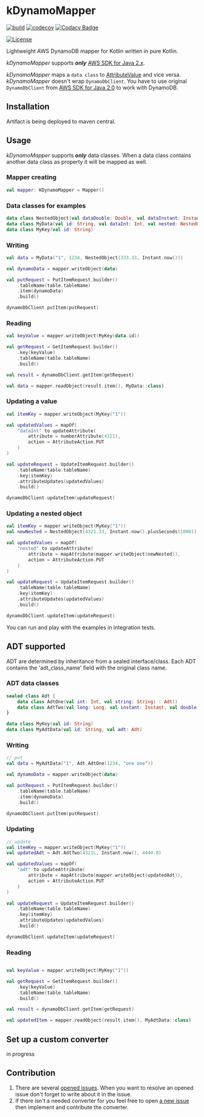 # kDynamoMapper
[![build](https://github.com/jaitl/kDynamoMapper/actions/workflows/build.yml/badge.svg?branch=main)](https://github.com/jaitl/kDynamoMapper/actions/workflows/build.yml)
[![codecov](https://codecov.io/gh/jaitl/kDynamoMapper/branch/main/graph/badge.svg?token=2JXCJZDUHQ)](https://codecov.io/gh/jaitl/kDynamoMapper)
[![Codacy Badge](https://app.codacy.com/project/badge/Grade/f7d2b2905373454fa647777ec2377957)](https://www.codacy.com/gh/jaitl/kDynamoMapper/dashboard)

[![License](https://img.shields.io/badge/license-MIT-green.svg)](https://github.com/jaitl/kDynamoMapper/blob/main/LICENSE)

Lightweight AWS DynamoDB mapper for Kotlin written in pure Kotlin.

*kDynamoMapper* supports ***only*** [AWS SDK for Java 2.x](https://docs.aws.amazon.com/sdk-for-java/latest/developer-guide/examples-dynamodb.html).

*kDynamoMapper* maps a `data class` to [AttributeValue](https://docs.aws.amazon.com/amazondynamodb/latest/APIReference/API_AttributeValue.html) and vice versa.
*kDynamoMapper* doesn't wrap `DynamoDbClient`. You have to use original `DynamoDbClient` from [AWS SDK for Java 2.0](https://github.com/aws/aws-sdk-java-v2) to work with DynamoDB.

## Installation
Artifact is being deployed to maven central.

## Usage
*kDynamoMapper* supports ***only*** data classes. When a data class contains another data class as property it will be mapped as well.

### Mapper creating
```kotlin
val mapper: KDynamoMapper = Mapper()
```

### Data classes for examples
```kotlin
data class NestedObject(val dataDouble: Double, val dataInstant: Instant)
data class MyData(val id: String, val dataInt: Int, val nested: NestedObject)
data class MyKey(val id: String)
```

### Writing
```kotlin
val data = MyData("1", 1234, NestedObject(333.33, Instant.now()))

val dynamoData = mapper.writeObject(data)

val putRequest = PutItemRequest.builder()
    .tableName(table.tableName)
    .item(dynamoData)
    .build()

dynamoDbClient.putItem(putRequest)
```

### Reading
```kotlin
val keyValue = mapper.writeObject(MyKey(data.id))

val getRequest = GetItemRequest.builder()
    .key(keyValue)
    .tableName(table.tableName)
    .build()

val result = dynamoDbClient.getItem(getRequest)

val data = mapper.readObject(result.item(), MyData::class)
```

### Updating a value
```kotlin
val itemKey = mapper.writeObject(MyKey("1"))

val updatedValues = mapOf(
    "dataInt" to updateAttribute(
        attribute = numberAttribute(4321),
        action = AttributeAction.PUT
    )
)

val updateRequest = UpdateItemRequest.builder()
    .tableName(table.tableName)
    .key(itemKey)
    .attributeUpdates(updatedValues)
    .build()

dynamoDbClient.updateItem(updateRequest)
```

### Updating a nested object
```kotlin
val itemKey = mapper.writeObject(MyKey("1"))
val newNested = NestedObject(4321.33, Instant.now().plusSeconds(1000))

val updatedValues = mapOf(
    "nested" to updateAttribute(
        attribute = mapAttribute(mapper.writeObject(newNested)),
        action = AttributeAction.PUT
    )
)

val updateRequest = UpdateItemRequest.builder()
    .tableName(table.tableName)
    .key(itemKey)
    .attributeUpdates(updatedValues)
    .build()

dynamoDbClient.updateItem(updateRequest)
```

You can run and play with the examples in integration tests.

## ADT supported
ADT are determined by inheritance from a sealed interface/class. 
Each ADT contains the 'adt_class_name' field with the original class name.

### ADT data classes
```kotlin
sealed class Adt {
    data class AdtOne(val int: Int, val string: String) : Adt()
    data class AdtTwo(val long: Long, val instant: Instant, val double: Double) : Adt()
}

data class MyKey(val id: String)
data class MyAdtData(val id: String, val adt: Adt)
```

### Writing
```kotlin
// put
val data = MyAdtData("1", Adt.AdtOne(1234, "one one"))

val dynamoData = mapper.writeObject(data)

val putRequest = PutItemRequest.builder()
    .tableName(table.tableName)
    .item(dynamoData)
    .build()

dynamoDbClient.putItem(putRequest)
```

### Updating
```kotlin
// update
val itemKey = mapper.writeObject(MyKey("1"))
val updatedAdt = Adt.AdtTwo(4321L, Instant.now(), 4444.0)

val updatedValues = mapOf(
    "adt" to updateAttribute(
        attribute = mapAttribute(mapper.writeObject(updatedAdt)),
        action = AttributeAction.PUT
    )
)

val updateRequest = UpdateItemRequest.builder()
    .tableName(table.tableName)
    .key(itemKey)
    .attributeUpdates(updatedValues)
    .build()

dynamoDbClient.updateItem(updateRequest)
```

### Reading
```kotlin

val keyValue = mapper.writeObject(MyKey("1"))

val getRequest = GetItemRequest.builder()
    .key(keyValue)
    .tableName(table.tableName)
    .build()

val result = dynamoDbClient.getItem(getRequest)

val updatedItem = mapper.readObject(result.item(), MyAdtData::class)
```

## Set up a custom converter
in progress

## Contribution
1. There are several [opened issues](https://github.com/jaitl/kDynamoMapper/issues). When you want to resolve an opened issue don't forget to write about it in the issue.
2. If there isn't a needed converter for you feel free to open [a new issue](https://github.com/jaitl/kDynamoMapper/issues/new) then implement and contribute the converter.
